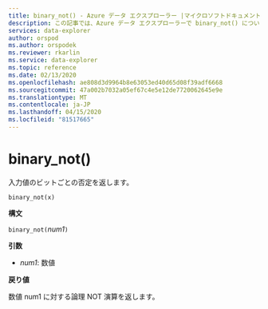```yaml
---
title: binary_not() - Azure データ エクスプローラー |マイクロソフトドキュメント
description: この記事では、Azure データ エクスプローラーで binary_not() について説明します。
services: data-explorer
author: orspod
ms.author: orspodek
ms.reviewer: rkarlin
ms.service: data-explorer
ms.topic: reference
ms.date: 02/13/2020
ms.openlocfilehash: ae808d3d9964b8e63053ed40d65d08f39adf6668
ms.sourcegitcommit: 47a002b7032a05ef67c4e5e12de7720062645e9e
ms.translationtype: MT
ms.contentlocale: ja-JP
ms.lasthandoff: 04/15/2020
ms.locfileid: "81517665"
---
```

# <a name="binary_not"></a>binary_not()

入力値のビットごとの否定を返します。

```kusto
binary_not(x)
```

**構文**

`binary_not(`*num1*`)`

**引数**

* *num1*: 数値 

**戻り値**

数値 num1 に対する論理 NOT 演算を返します。